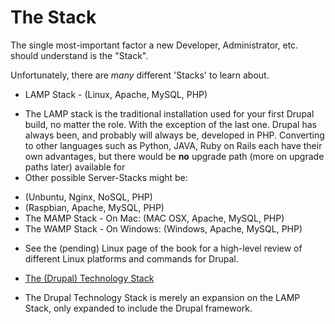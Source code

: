 # The Stack

The single most-important factor a new Developer, Administrator, etc. should understand is the "Stack".

Unfortunately, there are *many* different 'Stacks' to learn about.

 + LAMP Stack - \(Linux, Apache, MySQL, PHP\)
  - The LAMP stack is the traditional installation used for your first Drupal build, no matter the role. With the exception of the last one. Drupal has always been, and probably will always be, developed in PHP. Converting to other languages such as Python, JAVA, Ruby on Rails each have their own advantages, but there would be **no** upgrade path \(more on upgrade paths later\) available for
  - Other possible Server-Stacks might be: 
   + \(Unbuntu, Nginx, NoSQL, PHP\)
   + \(Raspbian, Apache, MySQL, PHP\)
   + The MAMP Stack - On Mac: \(MAC OSX, Apache, MySQL, PHP\)
   + The WAMP Stack - On Windows: \(Windows, Apache, MySQL, PHP\)
  - See the (pending) Linux page of the book for a high-level review of different Linux platforms and commands for Drupal.
 + [The (Drupal) Technology Stack](https://www.drupal.org/node/176052 "Technology Stack")
  - The Drupal Technology Stack is merely an expansion on the LAMP Stack, only expanded to include the Drupal framework. 